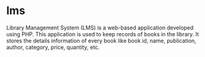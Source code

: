 # lms
Library Management System (LMS) is a web-based application developed using PHP. This application is used to keep records of books in the library. It stores the details information of every book like book id, name, publication, author, category, price, quantity, etc.
